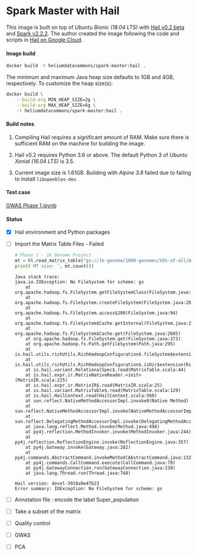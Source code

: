 Spark Master with Hail 
======================

This image is built on top of *Ubuntu Bionic (18.04 LTS)* with 
[Hail v0.2 beta](https://hail.is/docs/devel/index.html) 
and [Spark v2.2.2](http://download.nextag.com/apache/spark/spark-2.2.2/). The author created 
 the image following the code and scripts in 
 [Hail on Google Cloud](https://github.com/hms-dbmi/Hail-on-Google-Cloud). 

#### Image build

```bash 
docker build -t heliumdatacommons/spark-master:hail .
```

The minimum and maximum Java heap size defaults to 1GB and 4GB, respectively. To customize the 
heap size(s):
```bash 
docker build \
    --build-arg MIN_HEAP_SIZE=2g \
    --build-arg MAX_HEAP_SIZE=6g \
    -t heliumdatacommons/spark-master:hail .
```

#### Build notes

1. Compiling Hail requires a significant amount of RAM. Make sure there is sufficient RAM 
on the machine for building the image.

2. Hail v0.2 requires Python 3.6 or above. The default Python 3 of *Ubuntu Xenial (16.04 LTS)* is 3.5.

3. Current image size is 1.61GB. Building with *Alpine 3.8* failed due to failing to install `libopenblas-dev`. 
 
#### Test case 
[GWAS Phase 1.ipynb](https://github.com/hms-dbmi/Hail-on-Google-Cloud/blob/master/GWAS%20Phase%201.ipynb)

#### Status

- [x] Hail environment and Python packages
- [ ] Import the Matrix Table Files - Failed
    ```python
    # Phase 1 - 1k Genome Project
    mt = hl.read_matrix_table("gs://1k-genome/1000-genomes/VDS-of-all/ALL.chr.integrated_phase1_v3.20101123.snps_indels_svs.genotypes.mt")
    print('MT size: ', mt.count()) 
    ```
    ```console
    Java stack trace:
    java.io.IOException: No FileSystem for scheme: gs
        at org.apache.hadoop.fs.FileSystem.getFileSystemClass(FileSystem.java:2660)
        at org.apache.hadoop.fs.FileSystem.createFileSystem(FileSystem.java:2667)
        at org.apache.hadoop.fs.FileSystem.access$200(FileSystem.java:94)
        at org.apache.hadoop.fs.FileSystem$Cache.getInternal(FileSystem.java:2703)
        at org.apache.hadoop.fs.FileSystem$Cache.get(FileSystem.java:2685)
        at org.apache.hadoop.fs.FileSystem.get(FileSystem.java:373)
        at org.apache.hadoop.fs.Path.getFileSystem(Path.java:295)
        at is.hail.utils.richUtils.RichHadoopConfiguration$.fileSystem$extension(RichHadoopConfiguration.scala:19)
        at is.hail.utils.richUtils.RichHadoopConfiguration$.isDir$extension(RichHadoopConfiguration.scala:59)
        at is.hail.variant.RelationalSpec$.read(MatrixTable.scala:44)
        at is.hail.expr.ir.MatrixNativeReader.<init>(MatrixIR.scala:225)
        at is.hail.expr.ir.MatrixIR$.read(MatrixIR.scala:25)
        at is.hail.variant.MatrixTable$.read(MatrixTable.scala:129)
        at is.hail.HailContext.read(HailContext.scala:560)
        at sun.reflect.NativeMethodAccessorImpl.invoke0(Native Method)
        at sun.reflect.NativeMethodAccessorImpl.invoke(NativeMethodAccessorImpl.java:62)
        at sun.reflect.DelegatingMethodAccessorImpl.invoke(DelegatingMethodAccessorImpl.java:43)
        at java.lang.reflect.Method.invoke(Method.java:498)
        at py4j.reflection.MethodInvoker.invoke(MethodInvoker.java:244)
        at py4j.reflection.ReflectionEngine.invoke(ReflectionEngine.java:357)
        at py4j.Gateway.invoke(Gateway.java:282)
        at py4j.commands.AbstractCommand.invokeMethod(AbstractCommand.java:132)
        at py4j.commands.CallCommand.execute(CallCommand.java:79)
        at py4j.GatewayConnection.run(GatewayConnection.java:238)
        at java.lang.Thread.run(Thread.java:748)
    
    Hail version: devel-3918a9e47b23
    Error summary: IOException: No FileSystem for scheme: gs
   ```
- [ ] Annotation file : encode the label Super_population
- [ ] Take a subset of the matrix
- [ ] Quality control
- [ ] GWAS
- [ ] PCA



 